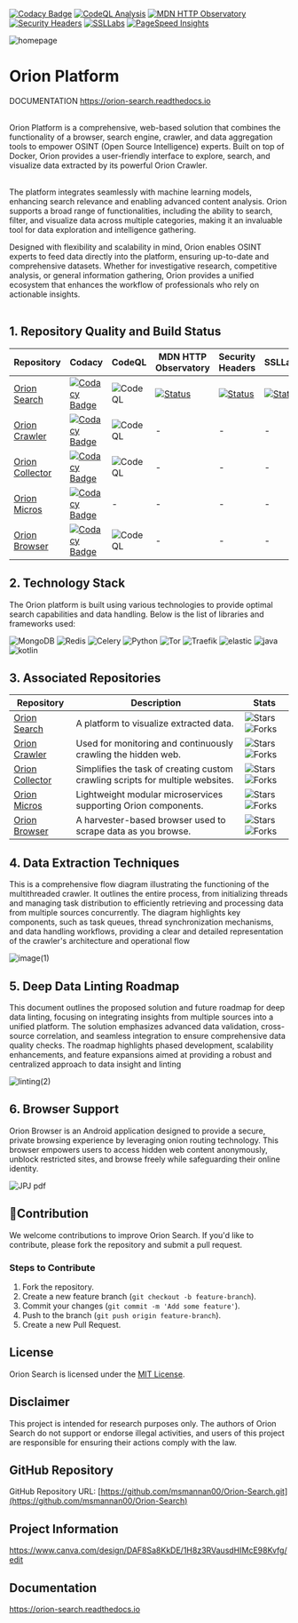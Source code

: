 [![Codacy Badge](https://app.codacy.com/project/badge/Grade/2799076ac8d748368a8cb0a4de5a939f)](https://app.codacy.com/gh/Orion-Intelligence/Orion-Intelligence/dashboard?utm_source=gh&utm_medium=referral&utm_content=&utm_campaign=Badge_grade)
[![CodeQL Analysis](https://github.com/msmannan00/Genesis-Search/actions/workflows/github-code-scanning/codeql/badge.svg)](https://github.com/msmannan00/Genesis-Search/actions/workflows/github-code-scanning/codeql)
[![MDN HTTP Observatory](https://img.shields.io/badge/observatory-A%2B-brightgreen)](https://developer.mozilla.org/en-US/observatory/analyze?host=orion.genesistechnologies.org)
[![Security Headers](https://img.shields.io/badge/security%20headers-A%2B-brightgreen)](https://securityheaders.com/?q=https%3A%2F%2Forion.genesistechnologies.org%2F&followRedirects=on)
[![SSLLabs](https://img.shields.io/static/v1?label=SSLLabs&message=A%2B&color=brightgreen)](https://www.ssllabs.com/ssltest/analyze.html?d=orion.genesistechnologies.org&latest)
[![PageSpeed Insights](https://img.shields.io/badge/PageSpeed%20Insights-100%25-brightgreen)](https://pagespeed.web.dev/analysis/https-orion-genesistechnologies-org/hfe5h3u485?form_factor=desktop)

![homepage](https://github.com/user-attachments/assets/37fcf444-40be-46c9-8bd8-45a22d824141)

# Orion Platform

DOCUMENTATION  https://orion-search.readthedocs.io

<br>
Orion Platform is a comprehensive, web-based solution that combines the functionality of a browser, search engine, crawler, and data aggregation tools to empower OSINT (Open Source Intelligence) experts. Built on top of Docker, Orion provides a user-friendly interface to explore, search, and visualize data extracted by its powerful Orion Crawler.<br><br>

The platform integrates seamlessly with machine learning models, enhancing search relevance and enabling advanced
content analysis. Orion supports a broad range of functionalities, including the ability to search, filter, and
visualize data across multiple categories, making it an invaluable tool for data exploration and intelligence
gathering.<br>

Designed with flexibility and scalability in mind, Orion enables OSINT experts to feed data directly into the platform,
ensuring up-to-date and comprehensive datasets. Whether for investigative research, competitive analysis, or general
information gathering, Orion provides a unified ecosystem that enhances the workflow of professionals who rely on
actionable insights.<br>
<br>

## 1. Repository Quality and Build Status

| Repository                                                                 | Codacy                                                                                                                                                                                                                         | CodeQL                                                                                                                                                                             | MDN HTTP Observatory                                                                                                                                               | Security Headers                                                                                                                                                                | SSLLabs                                                                                                                                                                         |
|----------------------------------------------------------------------------|--------------------------------------------------------------------------------------------------------------------------------------------------------------------------------------------------------------------------------|------------------------------------------------------------------------------------------------------------------------------------------------------------------------------------|--------------------------------------------------------------------------------------------------------------------------------------------------------------------|---------------------------------------------------------------------------------------------------------------------------------------------------------------------------------|---------------------------------------------------------------------------------------------------------------------------------------------------------------------------------|
| [Orion Search](https://github.com/Orion-Intelligence/Orion-Intelligence)   | [![Codacy Badge](https://app.codacy.com/project/badge/Grade/2799076ac8d748368a8cb0a4de5a939f)](https://app.codacy.com/gh/Orion-Intelligence/Orion-Intelligence/dashboard?utm_source=gh&utm_medium=referral&utm_content=&utm_campaign=Badge_grade) | ![CodeQL](https://github.com/Orion-Intelligence/Orion-Intelligence/actions/workflows/github-code-scanning/codeql/badge.svg) | [![Status](https://img.shields.io/badge/observatory-A%2B-brightgreen)](https://developer.mozilla.org/en-US/observatory/analyze?host=orion.genesistechnologies.org) | [![Status](https://img.shields.io/badge/security%20headers-A%2B-brightgreen)](https://securityheaders.com/?q=https%3A%2F%2Forion.genesistechnologies.org%2F&followRedirects=on) | [![Status](https://img.shields.io/static/v1?label=SSLLabs&message=A%2B&color=%3CCOLOR%3E)](https://www.ssllabs.com/ssltest/analyze.html?d=orion.genesistechnologies.org&latest) |
| [Orion Crawler](https://github.com/Orion-Intelligence/Orion-Crawler)       | [![Codacy Badge](https://app.codacy.com/project/badge/Grade/50ddf7febc17424d967e34b3afa8ad8c)](https://app.codacy.com/gh/Orion-Intelligence/Orion-Crawler/dashboard?utm_source=gh&utm_medium=referral&utm_content=&utm_campaign=Badge_grade) | ![CodeQL](https://github.com/Orion-Intelligence/Orion-Crawler/actions/workflows/github-code-scanning/codeql/badge.svg)       | -                                                                                                                                                                  | -                                                                                                                                                                               | -                                                                                                                                                                               |
| [Orion Collector](https://github.com/Orion-Intelligence/Orion-Collector)   | [![Codacy Badge](https://app.codacy.com/project/badge/Grade/3e52faaeda504a518f0b675984f9af21)](https://app.codacy.com/gh/Orion-Intelligence/Orion-Collector/dashboard?utm_source=gh&utm_medium=referral&utm_content=&utm_campaign=Badge_grade) | ![CodeQL](https://github.com/Orion-Intelligence/Orion-Collector/actions/workflows/github-code-scanning/codeql/badge.svg)     | -                                                                                                                                                                  | -                                                                                                                                                                               | -                                                                                                                                                                               |
| [Orion Micros](https://github.com/Orion-Intelligence/Orion-Micros)         | [![Codacy Badge](https://app.codacy.com/project/badge/Grade/5737f50b6feb4069b95e208bde905fcc)](https://app.codacy.com/gh/Orion-Intelligence/Orion-Micros/dashboard?utm_source=gh&utm_medium=referral&utm_content=&utm_campaign=Badge_grade)       | -                                                                                                                                                                                    | -                                                                                                                                                                  | -                                                                                                                                                                               | -                                                                                                                                                                               |
| [Orion Browser](https://github.com/Orion-Intelligence/Orion-Browser)       | [![Codacy Badge](https://app.codacy.com/project/badge/Grade/37df35b2d275406e9fe466818bc7d779)](https://app.codacy.com/gh/Orion-Intelligence/Orion-Browser/dashboard?utm_source=gh&utm_medium=referral&utm_content=&utm_campaign=Badge_grade)     | ![CodeQL](https://github.com/Orion-Intelligence/Orion-Browser/actions/workflows/github-code-scanning/codeql/badge.svg)       | -                                                                                                                                                                  | -                                                                                                                                                                               | -                                                                                                                                                                               |

## 2. Technology Stack

The Orion platform is built using various technologies to provide optimal search capabilities and data handling. Below
is the list of libraries and frameworks used:

![MongoDB](https://badgen.net/badge/search-crawler/MongoDB/green)
![Redis](https://badgen.net/badge/search-crawler/Redis/red)
![Celery](https://badgen.net/badge/crawler/Celery/red)
![Python](https://badgen.net/badge/search-crawler/Python/blue)
![Tor](https://badgen.net/badge/search-crawler/Tor/purple)
![Traefik](https://badgen.net/badge/search/Traefik/orange)
![elastic](https://badgen.net/badge/search/elastic/pink)
![java](https://badgen.net/badge/browser/java/cyan)
![kotlin](https://badgen.net/badge/browser/kotlin/yellow)

## 3. Associated Repositories

| Repository                                                               | Description                                                                    | Stats                                                                                                                                                                           |
|--------------------------------------------------------------------------|--------------------------------------------------------------------------------|---------------------------------------------------------------------------------------------------------------------------------------------------------------------------------|
| [Orion Search](https://github.com/Orion-Intelligence/Orion-Intelligence) | A platform to visualize extracted data.                                        | ![Stars](https://img.shields.io/github/stars/Orion-Intelligence/Orion-Intelligence?style=social) ![Forks](https://img.shields.io/github/forks/Orion-Intelligence/Orion-Intelligence?style=social) |
| [Orion Crawler](https://github.com/Orion-Intelligence/Orion-Crawler)     | Used for monitoring and continuously crawling the hidden web.                  | ![Stars](https://img.shields.io/github/stars/Orion-Intelligence/Orion-Crawler?style=social) ![Forks](https://img.shields.io/github/forks/Orion-Intelligence/Orion-Crawler?style=social)         |
| [Orion Collector](https://github.com/Orion-Intelligence/Orion-Collector) | Simplifies the task of creating custom crawling scripts for multiple websites. | ![Stars](https://img.shields.io/github/stars/Orion-Intelligence/Orion-Collector?style=social) ![Forks](https://img.shields.io/github/forks/Orion-Intelligence/Orion-Collector?style=social)     |
| [Orion Micros](https://github.com/Orion-Intelligence/Orion-Micros)       | Lightweight modular microservices supporting Orion components.                 | ![Stars](https://img.shields.io/github/stars/Orion-Intelligence/Orion-Micros?style=social) ![Forks](https://img.shields.io/github/forks/Orion-Intelligence/Orion-Micros?style=social)           |
| [Orion Browser](https://github.com/Orion-Intelligence/Orion-Browser)     | A harvester-based browser used to scrape data as you browse.                   | ![Stars](https://img.shields.io/github/stars/Orion-Intelligence/Orion-Browser?style=social) ![Forks](https://img.shields.io/github/forks/Orion-Intelligence/Orion-Browser?style=social)         |
## 4. Data Extraction Techniques

This is a comprehensive flow diagram illustrating the functioning of the multithreaded crawler. It outlines the entire
process, from initializing threads and managing task distribution to efficiently retrieving and processing data from
multiple sources concurrently. The diagram highlights key components, such as task queues, thread synchronization
mechanisms, and data handling workflows, providing a clear and detailed representation of the crawler's architecture and
operational flow

![image(1)](https://github.com/user-attachments/assets/696cf009-a0f3-4995-91fe-58e53b128825)

## 5. Deep Data Linting Roadmap

This document outlines the proposed solution and future roadmap for deep data linting, focusing on integrating insights
from multiple sources into a unified platform. The solution emphasizes advanced data validation, cross-source
correlation, and seamless integration to ensure comprehensive data quality checks. The roadmap highlights phased
development, scalability enhancements, and feature expansions aimed at providing a robust and centralized approach to
data insight and linting

![linting(2)](https://github.com/user-attachments/assets/ce1885dc-e701-45f6-89ab-9f412b057373)

## 6. Browser Support

Orion Browser is an Android application designed to provide a secure, private browsing experience by leveraging onion
routing technology. This browser empowers users to access hidden web content anonymously, unblock restricted sites, and
browse freely while safeguarding their online identity.

![JPJ pdf](https://github.com/user-attachments/assets/399fd130-988d-4e0d-acef-2f60d6220a81)

## 🌟Contribution

We welcome contributions to improve Orion Search. If you'd like to contribute, please fork the repository and submit a
pull request.

### Steps to Contribute

1. Fork the repository.
2. Create a new feature branch (`git checkout -b feature-branch`).
3. Commit your changes (`git commit -m 'Add some feature'`).
4. Push to the branch (`git push origin feature-branch`).
5. Create a new Pull Request.

## License

Orion Search is licensed under the [MIT License](LICENSE).

## Disclaimer

This project is intended for research purposes only. The authors of Orion Search do not support or endorse illegal
activities, and users of this project are responsible for ensuring their actions comply with the law.

## GitHub Repository

GitHub Repository URL: [https://github.com/msmannan00/Orion-Search.git](https://github.com/msmannan00/Orion-Search)

## Project Information

https://www.canva.com/design/DAF8Sa8KkDE/1H8z3RVausdHIMcE98Kvfg/edit

## Documentation

https://orion-search.readthedocs.io
